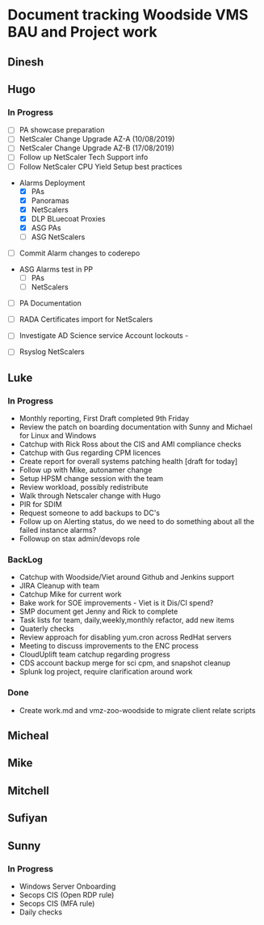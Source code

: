 # Document tracking Woodside VMS BAU and Project work

## Dinesh

## Hugo
### In Progress
- [ ]  PA showcase preparation
- [ ]  NetScaler Change Upgrade AZ-A (10/08/2019)
- [ ]  NetScaler Change Upgrade AZ-B (17/08/2019)
- [ ]  Follow up NetScaler Tech Support info
- [ ]  Follow NetScaler CPU Yield Setup best practices
- Alarms Deployment
  - [x]  PAs
  - [x]  Panoramas
  - [x]  NetScalers
  - [x]  DLP BLuecoat Proxies
  - [x]  ASG PAs
  - [ ]  ASG NetScalers
- [ ] Commit Alarm changes to coderepo
- ASG Alarms test in PP
  - [ ]  PAs
  - [ ]  NetScalers
- [ ]  PA Documentation
- [ ]  RADA Certificates import for NetScalers
- [ ]  Investigate AD Science service Account lockouts - 
- [ ]  Rsyslog NetScalers


## Luke
### In Progress
* Monthly reporting, First Draft completed 9th Friday
* Review the patch on boarding documentation with Sunny and Michael for Linux and Windows
* Catchup with Rick Ross about the CIS and AMI compliance checks
* Catchup with Gus regarding CPM licences
* Create report for overall systems patching health [draft for today]
* Follow up with Mike, autonamer change
* Setup HPSM change session with the team
* Review workload, possibly redistribute
* Walk through Netscaler change with Hugo
* PIR for SDIM
* Request someone to add backups to DC's
* Follow up on Alerting status, do we need to do something about all the failed instance alarms?
* Followup on stax admin/devops role

### BackLog
* Catchup with Woodside/Viet around Github and Jenkins support
* JIRA Cleanup with team
* Catchup Mike for current work
* Bake work for SOE improvements - Viet is it Dis/CI spend?
* SMP document get Jenny and Rick to complete
* Task lists for team, daily,weekly,monthly refactor, add new items
* Quaterly checks 
* Review approach for disabling yum.cron across RedHat servers
* Meeting to discuss improvements to the ENC process
* CloudUplift team catchup regarding progress
* CDS account backup merge for sci cpm, and snapshot cleanup
* Splunk log project, require clarification around work

### Done
* Create work.md and vmz-zoo-woodside to migrate client relate scripts

## Micheal

## Mike

## Mitchell

## Sufiyan

## Sunny
### In Progress
* Windows Server Onboarding
* Secops CIS (Open RDP rule)
* Secops CIS (MFA rule)
* Daily checks
